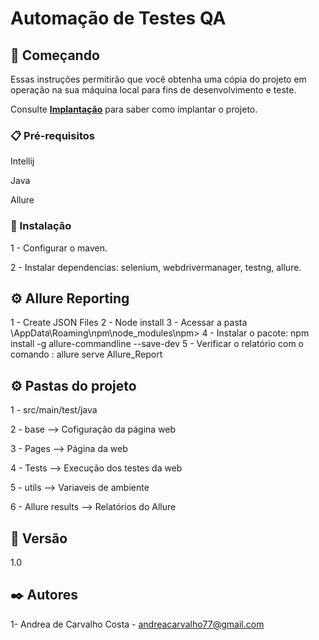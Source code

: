 # Automação de Testes QA

## 🚀 Começando

Essas instruções permitirão que você obtenha uma cópia do projeto em operação na sua máquina local para fins de desenvolvimento e teste.

Consulte **[Implantação](#-implanta%C3%A7%C3%A3o)** para saber como implantar o projeto.

### 📋 Pré-requisitos

Intellij

Java

Allure

### 🔧 Instalação

1 - Configurar o maven.

2 - Instalar dependencias: selenium, webdrivermanager, testng, allure.


## ⚙️ Allure Reporting

1 - Create JSON Files
2 - Node install
3 - Acessar a pasta \AppData\Roaming\npm\node_modules\npm>
4 - Instalar o pacote: npm install -g allure-commandline --save-dev
5 - Verificar o relatório com o comando : allure serve Allure_Report

## ⚙️ Pastas do projeto

1 - src/main/test/java

2 - base        --> Cofiguração da página web

3 - Pages       --> Página da web

4 - Tests       --> Execução dos testes da web

5 - utils       --> Variaveis de ambiente

6 - Allure results     --> Relatórios do Allure


## 📌 Versão

1.0

## ✒️ Autores

1- Andrea de Carvalho Costa - andreacarvalho77@gmail.com

